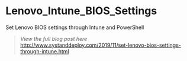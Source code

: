 # Lenovo_Intune_BIOS_Settings
Set Lenovo BIOS settings through Intune and PowerShell

> *View the full blog post here*
http://www.systanddeploy.com/2019/11/set-lenovo-bios-settings-through-intune.html
